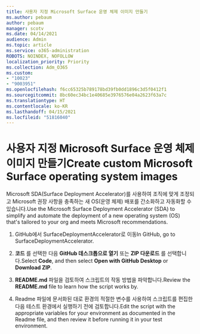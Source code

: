 ```yaml
---
title: 사용자 지정 Microsoft Surface 운영 체제 이미지 만들기
ms.author: pebaum
author: pebaum
manager: scotv
ms.date: 04/14/2021
audience: Admin
ms.topic: article
ms.service: o365-administration
ROBOTS: NOINDEX, NOFOLLOW
localization_priority: Priority
ms.collection: Adm_O365
ms.custom:
- "10023"
- "9003951"
ms.openlocfilehash: f6cc65325b789178bd39fb0dd1896c3d5f0412f1
ms.sourcegitcommit: 8bc60ec34bc1e40685e3976576e04a2623f63a7c
ms.translationtype: HT
ms.contentlocale: ko-KR
ms.lasthandoff: 04/15/2021
ms.locfileid: "51816040"
---
```

# <a name="create-custom-microsoft-surface-operating-system-images"></a><span data-ttu-id="40f02-102">사용자 지정 Microsoft Surface 운영 체제 이미지 만들기</span><span class="sxs-lookup"><span data-stu-id="40f02-102">Create custom Microsoft Surface operating system images</span></span>

<span data-ttu-id="40f02-103">Microsoft SDA(Surface Deployment Accelerator)를 사용하여 조직에 맞게 조정되고 Microsoft 권장 사항을 충족하는 새 OS(운영 체제) 배포를 간소화하고 자동화할 수 있습니다.</span><span class="sxs-lookup"><span data-stu-id="40f02-103">Use the Microsoft Surface Deployment Accelerator (SDA) to simplify and automate the deployment of a new operating system (OS) that's tailored to your org and meets Microsoft recommendations.</span></span>

1. <span data-ttu-id="40f02-104">GitHub에서 SurfaceDeploymentAccelerator로 이동</span><span class="sxs-lookup"><span data-stu-id="40f02-104">In GitHub, go to SurfaceDeploymentAccelerator.</span></span>

1. <span data-ttu-id="40f02-105">**코드** 를 선택한 다음 **GitHub 데스크톱으로 열기** 또는 **ZIP 다운로드** 를 선택합니다.</span><span class="sxs-lookup"><span data-stu-id="40f02-105">Select **Code**, and then select **Open with GitHub Desktop** or **Download ZIP**.</span></span>

1. <span data-ttu-id="40f02-106">**README.md** 파일을 검토하여 스크립트의 작동 방법을 파악합니다.</span><span class="sxs-lookup"><span data-stu-id="40f02-106">Review the **README.md** file to learn how the script works by.</span></span>

1. <span data-ttu-id="40f02-107">Readme 파일에 문서화된 대로 환경의 적절한 변수를 사용하여 스크립트를 편집한 다음 테스트 환경에서 실행하기 전에 검토합니다.</span><span class="sxs-lookup"><span data-stu-id="40f02-107">Edit the script with the appropriate variables for your environment as documented in the Readme file, and then review it before running it in your test environment.</span></span>
